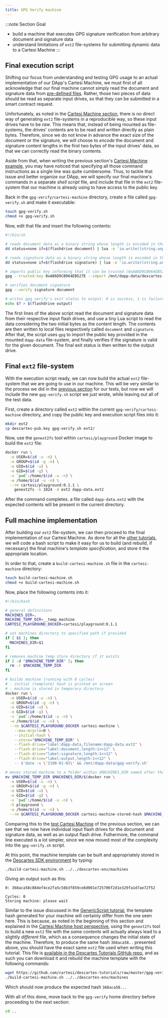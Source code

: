 ```yaml
---
title: GPG Verify machine
---
```


:::note Section Goal
- build a machine that executes GPG signature verification from arbitrary document and signature data
- understand limitations of `ext2` file-systems for submitting dynamic data to a Cartesi Machine
:::


## Final execution script

Shifting our focus from understanding and testing GPG usage to an actual implementation of our DApp's Cartesi Machine, we must first of all acknowledge that our final machine cannot simply read the document and signature data from [pre-defined files](../ext2-gpg/#test-data). Rather, those two pieces of data should be read as separate input drives, so that they can be submitted in a smart contract request.

Unfortunately, as noted in the [Cartesi Machine section](../../../machine/host/cmdline#flash-drives), there is no direct way of generating `ext2` file-systems in a reproducible way, so these input drives have to be *raw*. This means that, instead of being mounted as file-systems, the drives' contents are to be read and written directly as plain bytes. Therefore, since we do not know in advance the exact size of the document or the signature, we will choose to *encode* the document and signature content lengths in the first two bytes of the input drives' data, so that we can correctly read the binary contents.

Aside from that, when writing the previous section's [Cartesi Machine example](../ext2-gpg/#cartesi-machine-with-gpg), you may have noticed that specifying all those command instructions as a single line was quite cumbersome. Thus, to tackle that issue and better organize our DApp, we will specify our final machine's commands in a separate *shell script* file, and include that file in the `ext2` file-system that our machine is already using to have access to the public key.

Back in the `gpg-verify/cartesi-machine` directory, create a file called `gpg-verify.sh` and make it executable:

```bash
touch gpg-verify.sh
chmod +x gpg-verify.sh
```

Now, edit that file and insert the following contents:

```bash
#!/bin/sh

# reads document data as a binary string whose length is encoded in the first 2 bytes, and stores it in file 'document'
dd status=none if=$(flashdrive document) | lua -e 'io.write((string.unpack(">s2",  io.read("a"))))' > document

# reads signature data as a binary string whose length is encoded in the first 2 bytes, and stores it in file 'signature'
dd status=none if=$(flashdrive signature) | lua -e 'io.write((string.unpack(">s2",  io.read("a"))))' > signature

# imports public key informing that it can be trusted (0xA86D9CB964EB527E is the key's LONG id)
gpg --trusted-key 0xA86D9CB964EB527E --import /mnt/dapp-data/descartes-pub.key

# verifies document signature
gpg --verify signature document

# writes gpg verify's exit status to output: 0 is success, 1 is failure, other values indicate error
echo $? > $(flashdrive output)
```

The first lines of the above script read the document and signature data from their respective input flash drives, and use a tiny Lua script to read the data considering the two initial bytes as the content length. The contents are then written to local files respectively called `document` and `signature`. After that, the script uses `gpg` to import the public key provided in the mounted `dapp-data` file-system, and finally verifies if the signature is valid for the given document. The final exit status is then written to the output drive.

## Final `ext2` file-system

With the execution script ready, we can now build the actual `ext2` file-system that we are going to use in our machine. This will be very similar to the process we did in the [previous section](../ext2-gpg/#building-an-ext2-file-system) for our tests, but now we will include the new `gpg-verify.sh` script we just wrote, while leaving out all of the test data.

First, create a directory called `ext2` within the current `gpg-verify/cartesi-machine` directory, and copy the public key and execution script files into it:

```bash
mkdir ext2
cp descartes-pub.key gpg-verify.sh ext2/
```

Now, use the `genext2fs` tool within `cartesi/playground` Docker image to build the `ext2` file:

```bash
docker run \
  -e USER=$(id -u -n) \
  -e GROUP=$(id -g -n) \
  -e UID=$(id -u) \
  -e GID=$(id -g) \
  -v `pwd`:/home/$(id -u -n) \
  -w /home/$(id -u -n) \
  --rm cartesi/playground:0.1.1 \
    genext2fs -b 1024 -d ext2 dapp-data.ext2
```

After the command completes. a file called `dapp-data.ext2` with the expected contents will be present in the current directory.


## Full machine implementation

After building our `ext2` file-system, we can then proceed to the final implementation of our Cartesi Machine. As done for all the [other tutorials](../../helloworld/cartesi-machine#cartesi-machine-for-the-hello-world-dapp), we will code a bash script to make it easy for us to build (and rebuild, if necessary) the final machine's *template specification*, and store it the appropriate location.

In order to that, create a `build-cartesi-machine.sh` file in the `cartesi-machine` directory:

```bash
touch build-cartesi-machine.sh
chmod +x build-cartesi-machine.sh
```

Now, place the following contents into it:

```bash
#!/bin/bash

# general definitions
MACHINES_DIR=.
MACHINE_TEMP_DIR=__temp_machine
CARTESI_PLAYGROUND_DOCKER=cartesi/playground:0.1.1

# set machines directory to specified path if provided
if [ $1 ]; then
  MACHINES_DIR=$1
fi

# removes machine temp store directory if it exists
if [ -d "$MACHINE_TEMP_DIR" ]; then
  rm -r $MACHINE_TEMP_DIR
fi

# builds machine (running with 0 cycles)
# - initial (template) hash is printed on screen
# - machine is stored in temporary directory
docker run \
  -e USER=$(id -u -n) \
  -e GROUP=$(id -g -n) \
  -e UID=$(id -u) \
  -e GID=$(id -g) \
  -v `pwd`:/home/$(id -u -n) \
  -w /home/$(id -u -n) \
  --rm $CARTESI_PLAYGROUND_DOCKER cartesi-machine \
    --max-mcycle=0 \
    --initial-hash \
    --store="$MACHINE_TEMP_DIR" \
    --flash-drive="label:dapp-data,filename:dapp-data.ext2" \
    --flash-drive="label:document,length:1<<12" \
    --flash-drive="label:signature,length:1<<12" \
    --flash-drive="label:output,length:1<<12" \
    -- $'date -s \'2100-01-01\' && /mnt/dapp-data/gpg-verify.sh'

# moves stored machine to a folder within $MACHINES_DIR named after the machine's hash
mv $MACHINE_TEMP_DIR $MACHINES_DIR/$(docker run \
  -e USER=$(id -u -n) \
  -e GROUP=$(id -g -n) \
  -e UID=$(id -u) \
  -e GID=$(id -g) \
  -v `pwd`:/home/$(id -u -n) \
  -h playground \
  -w /home/$(id -u -n) \
  --rm $CARTESI_PLAYGROUND_DOCKER cartesi-machine-stored-hash $MACHINE_TEMP_DIR/)
```

Comparing this to the [test Cartesi Machine](../ext2-gpg/#cartesi-machine-with-gpg) of the previous section, we can see that we now have individual input flash drives for the document and signature data, as well as an output flash drive. Futhermore, the command line executed is a lot simpler, since we now moved most of the complexity into the `gpg-verify.sh` script.

At this point, the machine template can be built and appropriately stored in the [Descartes SDK environment](../../descartes-env) by typing:

```bash
./build-cartesi-machine.sh ../../descartes-env/machines
```

Giving an output such as this:

```
0: 368aca58c884ef4ce2fa5c58b3f859ce8d001e725706f2d1e329fa1d7ae72f52

Cycles: 0
Storing machine: please wait
```

Similar to the issue discussed in the [GenericScript tutorial](../../generic-script/cartesi-machine/#final-cartesi-machine-implementation), the template hash generated for your machine will certainly differ from the one seen here. This is because, as noted in the beginning of this section and explained in the [Cartesi Machine host perspective](../../../machine/host/cmdline#flash-drives), using the `genext2fs` tool to build a new `ext2` file with the *same contents* will actually always lead to a slightly *different* file, which as a consequence changes the initial state of the machine. Therefore, to produce the same hash `368aca58..` presented above, you should have the exact same `ext2` file used when writing this tutorial. This file is [available in the Descartes Tutorials GitHub repo](https://github.com/cartesi/descartes-tutorials/tree/master/gpg-verify/cartesi-machine), and as such you can download it and rebuild the machine template with the following commands:

```bash
wget https://github.com/cartesi/descartes-tutorials/raw/master/gpg-verify/cartesi-machine/dapp-data.ext2
./build-cartesi-machine.sh ../../descartes-env/machines
```

Which should now produce the expected hash `368aca58..`.

With all of this done, move back to the `gpg-verify` home directory before proceeding to the next section:

```bash
cd ..
```
